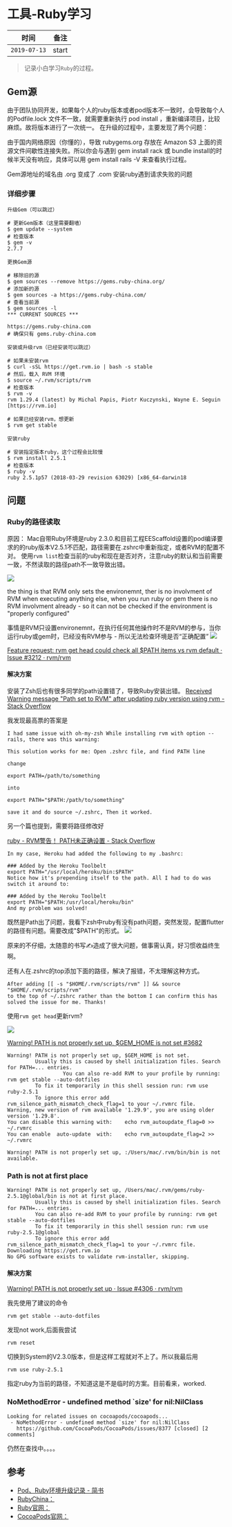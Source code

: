 # 工具-Ruby学习

 时间 |  备注
 --- | --- 
`2019-07-13` | start

> 记录小白学习`Ruby`的过程。




## Gem源

由于团队协同开发，如果每个人的ruby版本或者pod版本不一致时，会导致每个人的Podfile.lock 文件不一致，就需要重新执行 pod install ，重新编译项目，比较麻烦。故将版本进行了一次统一。
在升级的过程中，主要发现了两个问题：


由于国内网络原因（你懂的），导致 rubygems.org 存放在 Amazon S3 上面的资源文件间歇性连接失败。所以你会与遇到 gem install rack 或 bundle install的时候半天没有响应，具体可以用 gem install rails -V 来查看执行过程。

Gem源地址的域名由 .org 变成了 .com
安装ruby遇到请求失败的问题



### 详细步骤

```linux
升级Gem（可以跳过）

# 更新Gem版本（这里需要翻墙）
$ gem update --system
# 检查版本
$ gem -v
2.7.7

更换Gem源

# 移除旧的源
$ gem sources --remove https://gems.ruby-china.org/
# 添加新的源
$ gem sources -a https://gems.ruby-china.com/
# 查看当前源
$ gem sources -l
*** CURRENT SOURCES ***

https://gems.ruby-china.com
# 确保只有 gems.ruby-china.com

安装或升级rvm（已经安装可以跳过）

# 如果未安装rvm
$ curl -sSL https://get.rvm.io | bash -s stable
# 然后，载入 RVM 环境
$ source ~/.rvm/scripts/rvm
# 检查版本
$ rvm -v
rvm 1.29.4 (latest) by Michal Papis, Piotr Kuczynski, Wayne E. Seguin [https://rvm.io]

# 如果已经安装rvm，想更新
$ rvm get stable

安装ruby

# 安装指定版本ruby，这个过程会比较慢
$ rvm install 2.5.1 
# 检查版本
$ ruby -v
ruby 2.5.1p57 (2018-03-29 revision 63029) [x86_64-darwin18
```


## 问题

### Ruby的路径读取


原因： Mac自带Ruby环境是ruby 2.3.0.和目前工程EEScaffold设置的pod编译要求的的ruby版本V2.5.1不匹配，路径需要在.zshrc中重新指定，或者RVM的配置不对。
使用`rvm list`检查当前的ruby和现在是否对齐，注意ruby的默认和当前需要一致，不然读取的路径path不一致导致出错。

![](https://pic-mike.oss-cn-hongkong.aliyuncs.com/Blog/20190713171906.png)


the thing is that RVM only sets the environemnt, ther is no involvment of RVM when executing anything else, when you run ruby or gem there is no RVM involvment already - so it can not be checked if the environment is "properly configured"

事情是RVM只设置environemnt，在执行任何其他操作时不是RVM的参与，当你运行ruby或gem时，已经没有RVM参与 - 所以无法检查环境是否“正确配置”
![](https://pic-mike.oss-cn-hongkong.aliyuncs.com/Blog/20190713172119.png)

[Feature request: rvm get head could check all $PATH items vs rvm default · Issue #3212 · rvm/rvm](https://github.com/rvm/rvm/issues/3212)

#### 解决方案

安装了Zsh后也有很多同学的path设置错了，导致Ruby安装出错。
[Received Warning message "Path set to RVM" after updating ruby version using rvm - Stack Overflow](https://stackoverflow.com/questions/27784961/received-warning-message-path-set-to-rvm-after-updating-ruby-version-using-rvm)

我发现最高票的答案是

```linux
I had same issue with oh-my-zsh While installing rvm with option --rails, there was this warning:

This solution works for me: Open .zshrc file, and find PATH line

change

export PATH=/path/to/something

into

export PATH="$PATH:/path/to/something"

save it and do source ~/.zshrc, Then it worked.

```

另一个篇也提到，需要将路径修改好

[ruby - RVM警告！ PATH未正确设置 - Stack Overflow](https://stackoverflow.com/questions/22650731/rvm-warning-path-is-not-properly-set-up)

```linux
In my case, Heroku had added the following to my .bashrc:

### Added by the Heroku Toolbelt
export PATH="/usr/local/heroku/bin:$PATH"
Notice how it's prepending itself to the path. All I had to do was switch it around to:

### Added by the Heroku Toolbelt
export PATH="$PATH:/usr/local/heroku/bin"
And my problem was solved!
```


既然是Path出了问题，我看下zsh中ruby有没有path问题，突然发现，配置flutter的路径有问题。需要改成"$PATH"的形式。
![](https://pic-mike.oss-cn-hongkong.aliyuncs.com/Blog/20190713173504.png)

原来的不仔细，太随意的书写✍️造成了很大问题，做事需认真，好习惯收益终生啊。


还有人在.zshrc的top添加下面的路径，解决了报错，不太理解这种方式。
```linux
After adding [[ -s "$HOME/.rvm/scripts/rvm" ]] && source "$HOME/.rvm/scripts/rvm" 
to the top of ~/.zshrc rather than the bottom I can confirm this has solved the issue for me. Thanks!
```


使用`rvm get head`更新rvm?

![](https://pic-mike.oss-cn-hongkong.aliyuncs.com/Blog/20190713172232.png)


[Warning! PATH is not properly set up, $GEM_HOME is not set #3682](https://github.com/rvm/rvm/issues/3682)


```linux
Warning! PATH is not properly set up, $GEM_HOME is not set.
         Usually this is caused by shell initialization files. Search for PATH=... entries.
                  You can also re-add RVM to your profile by running: rvm get stable --auto-dotfiles
         To fix it temporarily in this shell session run: rvm use ruby-2.5.1
         To ignore this error add rvm_silence_path_mismatch_check_flag=1 to your ~/.rvmrc file.
Warning, new version of rvm available '1.29.9', you are using older version '1.29.8'.
You can disable this warning with:    echo rvm_autoupdate_flag=0 >> ~/.rvmrc
You can enable  auto-update  with:    echo rvm_autoupdate_flag=2 >> ~/.rvmrc

Warning! PATH is not properly set up, :/Users/mac/.rvm/bin/bin is not available.
```


### Path is not at first place

```linux
Warning! PATH is not properly set up, /Users/mac/.rvm/gems/ruby-2.5.1@global/bin is not at first place.
         Usually this is caused by shell initialization files. Search for PATH=... entries.
         You can also re-add RVM to your profile by running: rvm get stable --auto-dotfiles
         To fix it temporarily in this shell session run: rvm use ruby-2.5.1@global
         To ignore this error add rvm_silence_path_mismatch_check_flag=1 to your ~/.rvmrc file.
Downloading https://get.rvm.io
No GPG software exists to validate rvm-installer, skipping.
```

#### 解决方案

[Warning! PATH is not properly set up · Issue #4306 · rvm/rvm](https://github.com/rvm/rvm/issues/4306)

我先使用了建议的命令
```linux
rvm get stable --auto-dotfiles
```

发现not work,后面我尝试

```linux
rvm reset
```
切换到System的V2.3.0版本，但是这样工程就对不上了。所以我最后用

```linux
rvm use ruby-2.5.1
```
指定ruby为当前的路径，不知道这是不是临时的方案。目前看来，worked.


### NoMethodError - undefined method `size' for nil:NilClass

```linux
Looking for related issues on cocoapods/cocoapods...
 - NoMethodError - undefined method `size' for nil:NilClass
   https://github.com/CocoaPods/CocoaPods/issues/8377 [closed] [2 comments]
```

仍然在查找中。。。。


## 参考

* [Pod、Ruby环境升级记录 - 简书](https://www.jianshu.com/p/5d489106fe6c)
* [RubyChina：](https://gems.ruby-china.com/)
* [Ruby官网：](https://www.ruby-lang.org/zh_cn/)
* [CocoaPods官网：](https://cocoapods.org/)